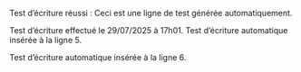 Test d’écriture réussi : Ceci est une ligne de test générée automatiquement.
 
Test d’écriture effectué le 29/07/2025 à 17h01.
Test d’écriture automatique insérée à la ligne 5.

Test d’écriture automatique insérée à la ligne 6.

